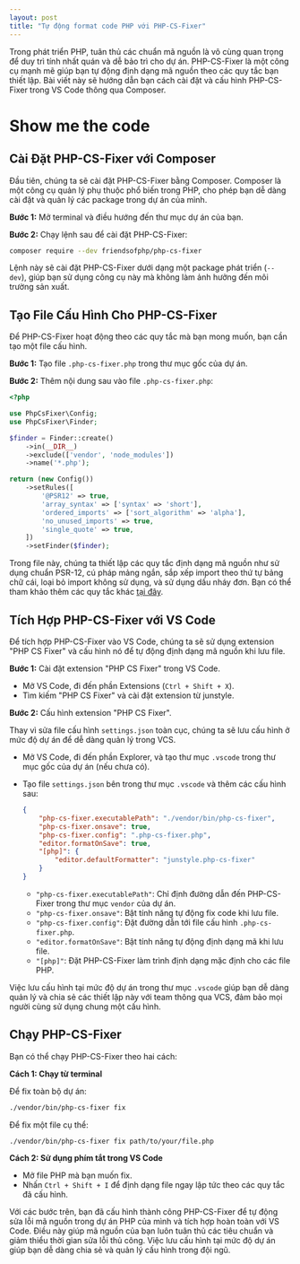 ```yaml
---
layout: post
title: "Tự động format code PHP với PHP-CS-Fixer"
---
```


Trong phát triển PHP, tuân thủ các chuẩn mã nguồn là vô cùng quan trọng để duy trì tính nhất quán và dễ bảo trì cho dự án. PHP-CS-Fixer là một công cụ mạnh mẽ giúp bạn tự động định dạng mã nguồn theo các quy tắc bạn thiết lập. Bài viết này sẽ hướng dẫn bạn cách cài đặt và cấu hình PHP-CS-Fixer trong VS Code thông qua Composer.

# Show me the code

## Cài Đặt PHP-CS-Fixer với Composer

Đầu tiên, chúng ta sẽ cài đặt PHP-CS-Fixer bằng Composer. Composer là một công cụ quản lý phụ thuộc phổ biến trong PHP, cho phép bạn dễ dàng cài đặt và quản lý các package trong dự án của mình.

**Bước 1:** Mở terminal và điều hướng đến thư mục dự án của bạn.

**Bước 2:** Chạy lệnh sau để cài đặt PHP-CS-Fixer:

~~~bash
composer require --dev friendsofphp/php-cs-fixer
~~~

Lệnh này sẽ cài đặt PHP-CS-Fixer dưới dạng một package phát triển (`--dev`), giúp bạn sử dụng công cụ này mà không làm ảnh hưởng đến môi trường sản xuất.

## Tạo File Cấu Hình Cho PHP-CS-Fixer

Để PHP-CS-Fixer hoạt động theo các quy tắc mà bạn mong muốn, bạn cần tạo một file cấu hình.

**Bước 1:** Tạo file `.php-cs-fixer.php` trong thư mục gốc của dự án.

**Bước 2:** Thêm nội dung sau vào file `.php-cs-fixer.php`:

~~~php
<?php

use PhpCsFixer\Config;
use PhpCsFixer\Finder;

$finder = Finder::create()
    ->in(__DIR__)
    ->exclude(['vendor', 'node_modules'])
    ->name('*.php');

return (new Config())
    ->setRules([
        '@PSR12' => true,
        'array_syntax' => ['syntax' => 'short'],
        'ordered_imports' => ['sort_algorithm' => 'alpha'],
        'no_unused_imports' => true,
        'single_quote' => true,
    ])
    ->setFinder($finder);
~~~

Trong file này, chúng ta thiết lập các quy tắc định dạng mã nguồn như sử dụng chuẩn PSR-12, cú pháp mảng ngắn, sắp xếp import theo thứ tự bảng chữ cái, loại bỏ import không sử dụng, và sử dụng dấu nháy đơn. Bạn có thể tham khảo thêm các quy tắc khác [tại đây](https://cs.symfony.com/doc/rules/index.html).

## Tích Hợp PHP-CS-Fixer với VS Code

Để tích hợp PHP-CS-Fixer vào VS Code, chúng ta sẽ sử dụng extension "PHP CS Fixer" và cấu hình nó để tự động định dạng mã nguồn khi lưu file.

**Bước 1:** Cài đặt extension "PHP CS Fixer" trong VS Code.

- Mở VS Code, đi đến phần Extensions (`Ctrl + Shift + X`).
- Tìm kiếm "PHP CS Fixer" và cài đặt extension từ junstyle.

**Bước 2:** Cấu hình extension "PHP CS Fixer".

Thay vì sửa file cấu hình `settings.json` toàn cục, chúng ta sẽ lưu cấu hình ở mức độ dự án để dễ dàng quản lý trong VCS.

- Mở VS Code, đi đến phần Explorer, và tạo thư mục `.vscode` trong thư mục gốc của dự án (nếu chưa có).
- Tạo file `settings.json` bên trong thư mục `.vscode` và thêm các cấu hình sau:

    ~~~json
    {
        "php-cs-fixer.executablePath": "./vendor/bin/php-cs-fixer",
        "php-cs-fixer.onsave": true,
        "php-cs-fixer.config": ".php-cs-fixer.php",
        "editor.formatOnSave": true,
        "[php]": {
            "editor.defaultFormatter": "junstyle.php-cs-fixer"
        }
    }
    ~~~

    - `"php-cs-fixer.executablePath"`: Chỉ định đường dẫn đến PHP-CS-Fixer trong thư mục `vendor` của dự án.
    - `"php-cs-fixer.onsave"`: Bật tính năng tự động fix code khi lưu file.
    - `"php-cs-fixer.config"`: Đặt đường dẫn tới file cấu hình `.php-cs-fixer.php`.
    - `"editor.formatOnSave"`: Bật tính năng tự động định dạng mã khi lưu file.
    - `"[php]"`: Đặt PHP-CS-Fixer làm trình định dạng mặc định cho các file PHP.

Việc lưu cấu hình tại mức độ dự án trong thư mục `.vscode` giúp bạn dễ dàng quản lý và chia sẻ các thiết lập này với team thông qua VCS, đảm bảo mọi người cùng sử dụng chung một cấu hình.

## Chạy PHP-CS-Fixer

Bạn có thể chạy PHP-CS-Fixer theo hai cách:

**Cách 1: Chạy từ terminal**

Để fix toàn bộ dự án:

~~~bash
./vendor/bin/php-cs-fixer fix
~~~

Để fix một file cụ thể:

~~~bash
./vendor/bin/php-cs-fixer fix path/to/your/file.php
~~~

**Cách 2: Sử dụng phím tắt trong VS Code**

- Mở file PHP mà bạn muốn fix.
- Nhấn `Ctrl + Shift + I` để định dạng file ngay lập tức theo các quy tắc đã cấu hình.

Với các bước trên, bạn đã cấu hình thành công PHP-CS-Fixer để tự động sửa lỗi mã nguồn trong dự án PHP của mình và tích hợp hoàn toàn với VS Code. Điều này giúp mã nguồn của bạn luôn tuân thủ các tiêu chuẩn và giảm thiểu thời gian sửa lỗi thủ công. Việc lưu cấu hình tại mức độ dự án giúp bạn dễ dàng chia sẻ và quản lý cấu hình trong đội ngũ.
